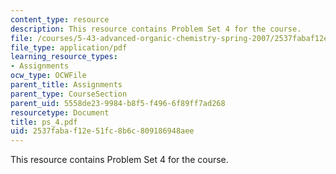 ```yaml
---
content_type: resource
description: This resource contains Problem Set 4 for the course.
file: /courses/5-43-advanced-organic-chemistry-spring-2007/2537fabaf12e51fc8b6c809186948aee_ps_4.pdf
file_type: application/pdf
learning_resource_types:
- Assignments
ocw_type: OCWFile
parent_title: Assignments
parent_type: CourseSection
parent_uid: 5558de23-9984-b8f5-f496-6f89ff7ad268
resourcetype: Document
title: ps_4.pdf
uid: 2537faba-f12e-51fc-8b6c-809186948aee
---
```

This resource contains Problem Set 4 for the course.

